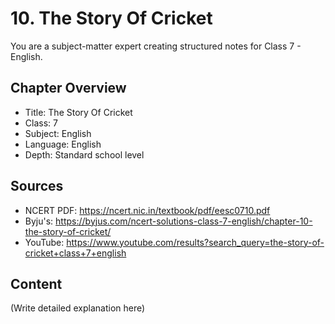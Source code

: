 # 10. The Story Of Cricket

You are a subject-matter expert creating structured notes for Class 7 - English.

## Chapter Overview
- Title: The Story Of Cricket
- Class: 7
- Subject: English
- Language: English
- Depth: Standard school level

## Sources
- NCERT PDF: https://ncert.nic.in/textbook/pdf/eesc0710.pdf
- Byju's: https://byjus.com/ncert-solutions-class-7-english/chapter-10-the-story-of-cricket/
- YouTube: https://www.youtube.com/results?search_query=the-story-of-cricket+class+7+english

## Content
(Write detailed explanation here)
